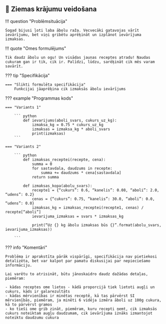 ## :small_orange_diamond: Ziemas krājumu veidošana

!!! question "Problēmsituācija"

    Šogad bijusi ļoti laba ābolu raža. Vecvecāki gatavojas vārīt ievārījumu, bet viņi gribētu aprēķināt un izplānot ievārījuma izmaksas.

!!! quote "Omes formulējums"

    Tik daudz ābolu un ogu! Un visādas jaunas receptes atradu! Naudas cukuram gan ir tik, cik ir. Palīdzi, lūdzu, sarēķināt cik mēs varam savārīt.

??? tip "Specifikācija"

    === "Slikti formulēta specifikācija"
        Funkcijai jāaprēķina cik izmaksās ābolu ievārījums

??? example "Programmas kods"

    === "Variants 1"

        ``` python
            def ievarijums(aboli_svars, cukurs_uz_kg):
                izmaksa_kg = 0.75 * cukurs_uz_kg
                izmaksas = izmaksa_kg * aboli_svars
                print(izmaksas)
        ```

    === "Variants 2"

        ``` python
            def izmaksas_receptei(recepte, cena):
                summa = 0
                for sastavdala, daudzums in recepte:
                    summa += daudzums * cena[sastavdala]
                return summa

            def izmaksas_kopa(abolu_svars):
                recepte1 = {“cukurs”: 0.6, “kanelis”: 0.08, “aboli”: 2.0, “udens”: 0.2}
                cenas = {“cukurs”: 0.75, “kanelis”: 30.0, “aboli”: 0.0, “udens”: 0.0}
                izmaksas_kg = izmaksas_receptei(recepte1, cenas) / recepte[“aboli”]
                ievarijuma_izmaksas = svars * izmaksas_kg

                print(“Uz {} kg ābolu izmaksas būs {}”.format(abolu_svars, ievarijuma_izmaksas))

        ```

??? info "Komentāri"

    Problēma ir aprakstīta pārāk vispārīgi, specifikācija nav pietiekosi detalizēta, bet var kalpot par pamatu diskusijai par nepieciešamo informāciju.
    
    Lai varētu to atrisināt, būtu jānoskaidro daudz dažādas detaļas, piemēram:

    - kādas receptes ome lietos - kādā proporcijā tiek lietoti augļi un cukurs, kāds ir galarezultāts
    - kādas mērvienības ir minētas receptē, kā tas pārvērst SI mērvienībās, piemēram, ja minēti 6 vidēja izmēra āboli uz 100g cukura, kā to pārvērst gramos
    - ko tieši ome grib zināt, piemēram, kuru recepti ņemt, cik izmaksās cukurs noteiktam augļu daudzumam, cik ievārījuma iznāks izmantojot noteiktu daudzumu cukura
